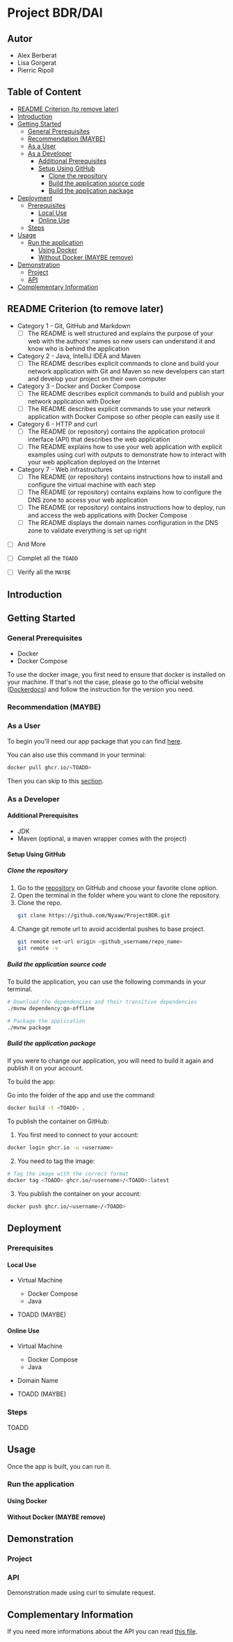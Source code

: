 # Project BDR/DAI 

## Autor <!-- omit in toc -->
- Alex Berberat
- Lisa Gorgerat
- Pierric Ripoll


## Table of Content <!-- omit in toc -->
- [README Criterion (to remove later)](#readme-criterion-to-remove-later)
- [Introduction](#introduction)
- [Getting Started](#getting-started)
  - [General Prerequisites](#general-prerequisites)
  - [Recommendation (MAYBE)](#recommendation-maybe)
  - [As a User](#as-a-user)
  - [As a Developer](#as-a-developer)
    - [Additional Prerequisites](#additional-prerequisites)
    - [Setup Using GitHub](#setup-using-github)
      - [Clone the repository](#clone-the-repository)
      - [Build the application source code](#build-the-application-source-code)
      - [Build the application package](#build-the-application-package)
- [Deployment](#deployment)
  - [Prerequisites](#prerequisites)
    - [Local Use](#local-use)
    - [Online Use](#online-use)
  - [Steps](#steps)
- [Usage](#usage)
  - [Run the application](#run-the-application)
    - [Using Docker](#using-docker)
    - [Without Docker (MAYBE remove)](#without-docker-maybe-remove)
- [Demonstration](#demonstration)
  - [Project](#project)
  - [API](#api)
- [Complementary Information](#complementary-information)





## README Criterion (to remove later)
- Category 1 - Git, GitHub and Markdown
  - [ ] The README is well structured and explains the purpose of your web with the authors' names so new users can understand it and know who is behind the application
- Category 2 - Java, IntelliJ IDEA and Maven
  - [ ] The README describes explicit commands to clone and build your network application with Git and Maven so new developers can start and develop your project on their own computer
- Category 3 - Docker and Docker Compose
  - [ ] The README describes explicit commands to build and publish your network application with Docker
  - [ ] The README describes explicit commands to use your network application with Docker Compose so other people can easily use it
- Category 6 - HTTP and curl
  - [ ] The README (or repository) contains the application protocol interface (API) that describes the web application
  - [ ] The README explains how to use your web application with explicit examples using curl with outputs to demonstrate how to interact with your web application deployed on the Internet
- Category 7 - Web infrastructures
  - [ ] The README (or repository) contains instructions how to install and configure the virtual machine with each step
  - [ ] The README (or repository) contains explains how to configure the DNS zone to access your web application
  - [ ] The README (or repository) contains instructions how to deploy, run and access the web applications with Docker Compose
  - [ ] The README displays the domain names configuration in the DNS zone to validate everything is set up right

- [ ] And More
- [ ] Complet all the `TOADD`
- [ ] Verify all the `MAYBE`










## Introduction








## Getting Started 
### General Prerequisites
- Docker
- Docker Compose

To use the docker image, you first need to ensure that docker is installed on your machine.
If that's not the case, please go to the official website ([Dockerdocs](https://docs.docker.com/engine/)) and follow the instruction for the version you need.







### Recommendation (MAYBE)







### As a User
To begin you'll need our app package that you can find [here](TOADD).  

You can also use this command in your terminal:  
```sh
docker pull ghcr.io/<TOADD>
```

Then you can skip to this [section](#deployment).






### As a Developer
#### Additional Prerequisites
- JDK
- Maven (optional, a maven wrapper comes with the project)




#### Setup Using GitHub 
##### Clone the repository
1. Go to the [repository](https://github.com/Nyaaw/ProjectBDR) on GitHub and choose your favorite clone option.
2. Open the terminal in the folder where you want to clone the repository.
3. Clone the repo.
    ```sh 
    git clone https://github.com/Nyaaw/ProjectBDR.git
    ```
4. Change git remote url to avoid accidental pushes to base project.
    ```sh
    git remote set-url origin <github_username/repo_name>
    git remote -v
    ```

##### Build the application source code
To build the application, you can use the following commands in your terminal.
```sh
# Download the dependencies and their transitive dependencies
./mvnw dependency:go-offline

# Package the application
./mvnw package
```



##### Build the application package
If you were to change our application, you will need to build it again and publish it on your account.

To build the app:

Go into the folder of the app and use the command:
```sh
docker build -t <TOADD> .
```

To publish the container on GitHub:

1. You first need to connect to your account:
````sh
docker login ghcr.io -u <username>
````

2. You need to tag the image:
````sh
# Tag the image with the correct format
docker tag <TOADD> ghcr.io/<username>/<TOADD>:latest
````

3. You publish the container on your account:
````sh
docker push ghcr.io/<username>/<TOADD>
````











## Deployment

### Prerequisites
#### Local Use
- Virtual Machine 
  - Docker Compose
  - Java
  
- TOADD (MAYBE)


#### Online Use
- Virtual Machine
  - Docker Compose
  - Java
- Domain Name

- TOADD (MAYBE)








### Steps

TOADD













## Usage
Once the app is built, you can run it.


### Run the application
#### Using Docker




#### Without Docker (MAYBE remove)




## Demonstration
### Project 



### API
Demonstration made using curl to simulate request.






## Complementary Information
If you need more informations about the API you can read [this file](docs/API.md).

